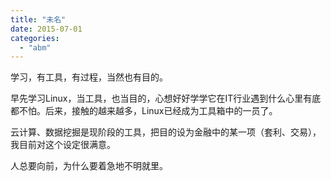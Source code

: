 ```yaml
---
title: "未名"
date: 2015-07-01
categories: 
  - "abm"
---
```


学习，有工具，有过程，当然也有目的。

早先学习Linux，当工具，也当目的，心想好好学学它在IT行业遇到什么心里有底都不怕。后来，接触的越来越多，Linux已经成为工具箱中的一员了。

云计算、数据挖掘是现阶段的工具，把目的设为金融中的某一项（套利、交易），我目前对这个设定很满意。

人总要向前，为什么要着急地不明就里。
